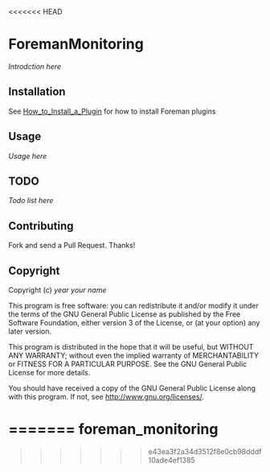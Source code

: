 <<<<<<< HEAD
# ForemanMonitoring

*Introdction here*

## Installation

See [How_to_Install_a_Plugin](http://projects.theforeman.org/projects/foreman/wiki/How_to_Install_a_Plugin)
for how to install Foreman plugins

## Usage

*Usage here*

## TODO

*Todo list here*

## Contributing

Fork and send a Pull Request. Thanks!

## Copyright

Copyright (c) *year* *your name*

This program is free software: you can redistribute it and/or modify
it under the terms of the GNU General Public License as published by
the Free Software Foundation, either version 3 of the License, or
(at your option) any later version.

This program is distributed in the hope that it will be useful,
but WITHOUT ANY WARRANTY; without even the implied warranty of
MERCHANTABILITY or FITNESS FOR A PARTICULAR PURPOSE.  See the
GNU General Public License for more details.

You should have received a copy of the GNU General Public License
along with this program.  If not, see <http://www.gnu.org/licenses/>.

=======
foreman_monitoring
==================
>>>>>>> e43ea3f2a34d3512f8e0cb98dddf10ade4ef1385
